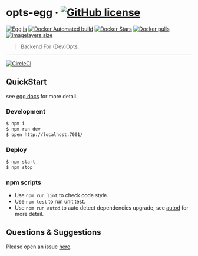 # opts-egg &middot; [![GitHub license][license-square]][license-url] 

[![Egg.js][egg-square]][egg-url]
[![Docker Automated build][docker-automated-square]][docker-hub-url]
[![Docker Stars][docker-star-square]][docker-hub-url] 
[![Docker pulls][docker-pull-square]][docker-hub-url]
[![imagelayers size][imagelayers-size-square]][docker-hub-url]


[license-square]: https://img.shields.io/badge/license-MIT-blue.svg?style=flat-square
[egg-square]: https://img.shields.io/badge/Awesome-Egg.js-ff69b4.svg?style=flat-square
[docker-automated-square]: https://img.shields.io/docker/automated/implementsio/opts-egg.svg?style=flat-square
[docker-star-square]: https://img.shields.io/docker/stars/implementsio/opts-egg.svg?style=flat-square
[docker-pull-square]: https://img.shields.io/docker/pulls/implementsio/opts-egg.svg?style=flat-square
[imagelayers-size-square]: https://img.shields.io/imagelayers/image-size/implementsio/opts-egg/latest.svg?style=flat-square

[license-url]: https://github.com/thonatos/opts-egg/blob/master/LICENSE
[egg-url]: https://eggjs.org/
[docker-hub-url]: https://hub.docker.com/r/implementsio/opts-egg/


> Backend For (Dev)Opts.

---

[![CircleCI](https://circleci.com/gh/thonatos/opts-egg.svg?style=svg)](https://circleci.com/gh/thonatos/opts-egg)

## QuickStart

<!-- add docs here for user -->

see [egg docs][egg] for more detail.

### Development

```bash
$ npm i
$ npm run dev
$ open http://localhost:7001/
```

### Deploy

```bash
$ npm start
$ npm stop
```

### npm scripts

- Use `npm run lint` to check code style.
- Use `npm test` to run unit test.
- Use `npm run autod` to auto detect dependencies upgrade, see [autod](https://www.npmjs.com/package/autod) for more detail.

[egg]: https://eggjs.org

## Questions & Suggestions

Please open an issue [here](https://github.com/thonatos/maidops/issues).
